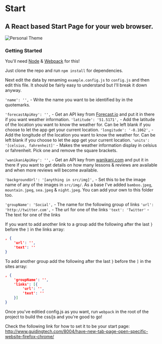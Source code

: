 # Start
## A React based Start Page for your web browser.

![Personal Theme](http://anoxy.se/uploads/2015/08/3jfgoc2h80r17la.png)

### Getting Started

You'll need [Node](http://nodejs.org/) & [Webpack](http://gruntjs.com/) for this!

Just clone the repo and run `npm install` for dependencies.

Next edit the data by renaming `example.config.js` to `config.js` and then edit this file. It should be fairly easy to understand but I'll break it down anyway.

`'name': '',` - Write the name you want to be identified by in the quotemarks.

`'forecastApiKey': '',` - Get an API key from [Forecast.io](https://developer.forecast.io/) and put it in there if you want weather information.
`'latitude': '51.5171',` - Add the latitude of the location you want to know the weather for. Can be left blank if you choose to let the app get your current location.
`'longitude': '-0.1062',` - Add the longitude of the location you want to know the weather for. Can be left blank if you choose to let the app get your current location.
`'units': '[celsius, fahrenheit]'` - Makes the weather information display in celsius or fahrenheit. Pick one and remove the square brackets.

`'wanikaniApiKey': '',` - Get an API key from [wanikani.com](https://wanikani.com/) and put it in there if you want to get details on how many lessons & reviews are available and when more reviews will become available.

`'backgroundUrl': '[anything in src/img]',` - Set this to be the image name of any of the images in `src/img/`. As a base I've added `bamboo.jpeg`, `mountain.jpeg`, `sea.jpeg` & `night.jpeg`. You can add your own to this folder too.

`'groupName': 'Social',` - The name for the following group of links
`'url': 'http://twitter.com',` - The url for one of the links
`'text': 'Twitter'` - The text for one of the links

If you want to add another link to a group add the following after the last `}` before the `]` in the links array:
```json
, {
	'url': '',
	'text': ''
}
```

To add another group add the following after the last `}` before the `]` in the sites array:

```json
, {
	'groupName': '',
	'links': [{
		'url': '',
		'text': ''
	}]
}
```

Once you've editied config.js as you want, run `webpack` in the root of the project to build the css/js and you're good to go!

Check the following link for how to set it to be your start page: http://www.guidingtech.com/8004/have-new-tab-page-open-specific-website-firefox-chrome/
